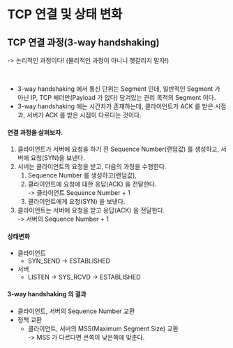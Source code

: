 # TCP 연결 및 상태 변화

## TCP 연결 과정(3-way handshaking)

\-> 논리적인 과정이다! (물리적인 과정이 아니니 헷갈리지 말자!)

<figure><img src="../../../.gitbook/assets/스크린샷 2024-01-06 11.49.15.png" alt=""><figcaption></figcaption></figure>

* 3-way handshaking 에서 통신 단위는 Segment 인데, 일반적인 Segment 가 아닌 IP, TCP 헤더만(Payload 가 없다) 담겨있는 관리 목적의 Segment 이다.&#x20;
* 3-way handshaking 에는 시간차가 존재하는데, 클라이언트가 ACK 를 받은 시점과, 서버가 ACK 를 받은 시점이 다르다는 것이다.&#x20;

#### 연결 과정을 살펴보자.

1. 클라이언트가 서버에 요청을 하기 전 Sequence Number(랜덤값) 를 생성하고, 서버에 요청(SYN)을 보낸다.
2. 서버는 클라이언트의 요청을 받고, 다음의 과정을 수행한다.&#x20;
   1. Sequence Number 를 생성하고(랜덤값),&#x20;
   2. 클라이언트에 요청에 대한 응답(ACK) 을 전달한다. \
      \-> 클라이언트 Sequence Number + 1
   3. 클라이언트에게 요청(SYN) 을 보낸다.&#x20;
3. 클라이언트는 서버에 요청을 받고 응답(ACK) 을 전달한다. \
   \-> 서버의 Sequence Number + 1

#### 상태변화

* 클라이언트
  * SYN\_SEND -> ESTABLISHED
* 서버&#x20;
  * LISTEN -> SYS\_RCVD -> ESTABLISHED

#### 3-way handshaking 의 결과

* 클라이언트, 서버의 Sequence Number 교환&#x20;
* 정책 교환
  * 클라이언트, 서버의 MSS(Maximum Segment Size) 교환\
    \-> MSS 가 다르다면 큰쪽이 낮은쪽에 맞춘다.&#x20;
